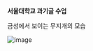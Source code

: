 <b>서울대학교 과기글 수업</b>

금성에서 보이는 무지개의 모습

![image](https://github.com/mjsky514/Poster_Rainbow_Generator/assets/34623822/734fd0c5-f402-4fbc-a78b-2a743dce9ad3)

